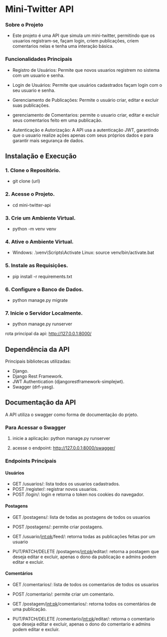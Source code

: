 # Mini-Twitter API

### Sobre o Projeto

- Este projeto é uma API que simula um mini-twitter, permitindo que os usuarios registram-se, façam login, criem publicações, criem comentarios nelas e tenha uma interação básica.

### Funcionalidades Principais

- Registro de Usuários: Permite que novos usuarios registrem no sistema com um usuario e senha.

- Login de Usuários: Permite que usuários cadastrados façam login com o seu usuario e senha.

- Gerenciamento de Publicações: Permite o usuário criar, editar e excluir suas publicações.

- gerenciamento de Comentarios: permite o usuario criar, editar e excluir seus comentarios feito em uma publicação.

- Autenticação e Autorização: A API usa a autenticação JWT, garantindo que o usuario realize ações apenas com seus próprios dados e para garantir mais segurança de dados.

## Instalação e Execução

### 1. Clone o Repositório.

- git clone (url)

### 2. Acesse o Projeto.

- cd mini-twitter-api

### 3. Crie um Ambiente Virtual.

- python -m venv venv

### 4. Ative o Ambiente Virtual.

- Windows: .\venv\Scripts\Activate
 Linux: source venv/bin/activate.bat

### 5. Instale as Requisições.

- pip install -r requirements.txt

### 6. Configure o Banco de Dados.

- python manage.py migrate

### 7. Inicie o Servidor Localmente.

- python manage.py runserver

rota principal da api: http://127.0.0.1:8000/

## Dependência da API

Principais bibliotecas utilizadas:

- Django.
- Django Rest Framework.
- JWT Authentication (djangorestframework-simplejwt).
- Swagger (drf-yasg).

## Documentação da API

A API utiliza o swagger como forma de documentação do prjeto.

### Para Acessar o Swagger

1. inicie a aplicação:
python manage.py runserver

2. acesse o endpoint:
http://127.0.0.1:8000/swagger/

### Endpoints Principais

#### Usuários

- GET /usuarios/: lista todos os usuarios cadastrados.
- POST /register/: registrar novos usuarios.
- POST /login/: login e retorna o token nos cookies do navegador.

#### Postagens

- GET /postagens/: lista de todas as postagens de todos os usuarios
- POST /postagens/: permite criar postagens.

- GET /usuario/<int:pk>/feed/: retorna todas as publicações feitas por um usuario
- PUT/PATCH/DELETE /postagens/<int:pk>/editar/: retorna a postagem que deseja editar e excluir, apenas o dono da publicação e admins podem editar e excluir.

#### Comentários

- GET /comentarios/: lista de todos os comentarios de todos os usuarios
- POST /comentario/: permite criar um comentario.

- GET /postagem/<int:pk>/comentarios/: retorna todos os comentários de uma publicação.
- PUT/PATCH/DELETE /comentario/<int:pk>/editar/: retorna o comentario que deseja editar e excluir, apenas o dono do comentario e admins podem editar e excluir.